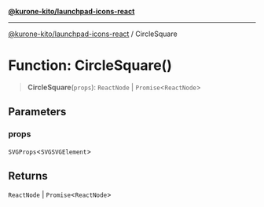 [**@kurone-kito/launchpad-icons-react**](../README.md)

***

[@kurone-kito/launchpad-icons-react](../globals.md) / CircleSquare

# Function: CircleSquare()

> **CircleSquare**(`props`): `ReactNode` \| `Promise`\<`ReactNode`\>

## Parameters

### props

`SVGProps`\<`SVGSVGElement`\>

## Returns

`ReactNode` \| `Promise`\<`ReactNode`\>
